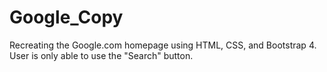 # Google_Copy
Recreating the Google.com homepage using HTML, CSS, and Bootstrap 4.
User is only able to use the "Search" button. 

